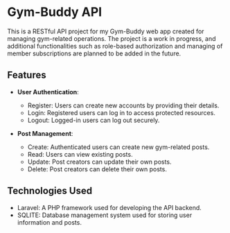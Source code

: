 # Gym-Buddy API

This is a RESTful API project for my Gym-Buddy web app created for managing gym-related operations.
The project is a work in progress, and additional functionalities such as role-based authorization and managing of member subscriptions are planned to be added in the future.

## Features

- **User Authentication**:
  - Register: Users can create new accounts by providing their details.
  - Login: Registered users can log in to access protected resources.
  - Logout: Logged-in users can log out securely.

- **Post Management**:
  - Create: Authenticated users can create new gym-related posts.
  - Read: Users can view existing posts.
  - Update: Post creators can update their own posts.
  - Delete: Post creators can delete their own posts.

## Technologies Used

- Laravel: A PHP framework used for developing the API backend.
- SQLITE: Database management system used for storing user information and posts.

